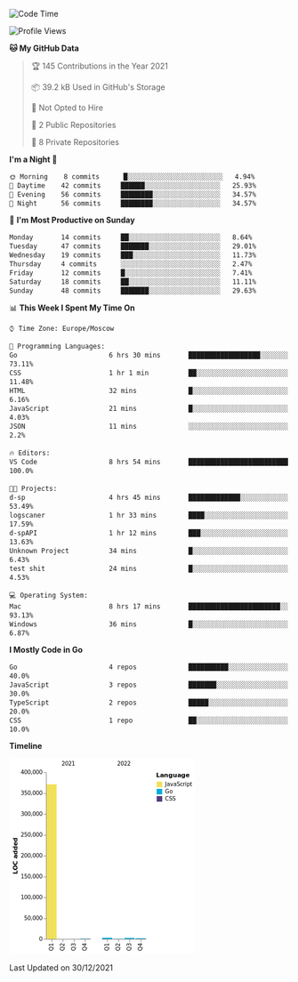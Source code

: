 <!--START_SECTION:waka-->
![Code Time](http://img.shields.io/badge/Code%20Time-77%20hrs%203%20mins-blue)

![Profile Views](http://img.shields.io/badge/Profile%20Views-0-blue)

**🐱 My GitHub Data** 

> 🏆 145 Contributions in the Year 2021
 > 
> 📦 39.2 kB Used in GitHub's Storage 
 > 
> 🚫 Not Opted to Hire
 > 
> 📜 2 Public Repositories 
 > 
> 🔑 8 Private Repositories  
 > 
**I'm a Night 🦉** 

```text
🌞 Morning    8 commits      █░░░░░░░░░░░░░░░░░░░░░░░░   4.94% 
🌆 Daytime    42 commits     ██████░░░░░░░░░░░░░░░░░░░   25.93% 
🌃 Evening    56 commits     ████████░░░░░░░░░░░░░░░░░   34.57% 
🌙 Night      56 commits     ████████░░░░░░░░░░░░░░░░░   34.57%

```
📅 **I'm Most Productive on Sunday** 

```text
Monday       14 commits     ██░░░░░░░░░░░░░░░░░░░░░░░   8.64% 
Tuesday      47 commits     ███████░░░░░░░░░░░░░░░░░░   29.01% 
Wednesday    19 commits     ███░░░░░░░░░░░░░░░░░░░░░░   11.73% 
Thursday     4 commits      ░░░░░░░░░░░░░░░░░░░░░░░░░   2.47% 
Friday       12 commits     █░░░░░░░░░░░░░░░░░░░░░░░░   7.41% 
Saturday     18 commits     ██░░░░░░░░░░░░░░░░░░░░░░░   11.11% 
Sunday       48 commits     ███████░░░░░░░░░░░░░░░░░░   29.63%

```


📊 **This Week I Spent My Time On** 

```text
⌚︎ Time Zone: Europe/Moscow

💬 Programming Languages: 
Go                       6 hrs 30 mins       ██████████████████░░░░░░░   73.11% 
CSS                      1 hr 1 min          ██░░░░░░░░░░░░░░░░░░░░░░░   11.48% 
HTML                     32 mins             █░░░░░░░░░░░░░░░░░░░░░░░░   6.16% 
JavaScript               21 mins             █░░░░░░░░░░░░░░░░░░░░░░░░   4.03% 
JSON                     11 mins             ░░░░░░░░░░░░░░░░░░░░░░░░░   2.2%

🔥 Editors: 
VS Code                  8 hrs 54 mins       █████████████████████████   100.0%

🐱‍💻 Projects: 
d-sp                     4 hrs 45 mins       █████████████░░░░░░░░░░░░   53.49% 
logscaner                1 hr 33 mins        ████░░░░░░░░░░░░░░░░░░░░░   17.59% 
d-spAPI                  1 hr 12 mins        ███░░░░░░░░░░░░░░░░░░░░░░   13.63% 
Unknown Project          34 mins             █░░░░░░░░░░░░░░░░░░░░░░░░   6.43% 
test shit                24 mins             █░░░░░░░░░░░░░░░░░░░░░░░░   4.53%

💻 Operating System: 
Mac                      8 hrs 17 mins       ███████████████████████░░   93.13% 
Windows                  36 mins             █░░░░░░░░░░░░░░░░░░░░░░░░   6.87%

```

**I Mostly Code in Go** 

```text
Go                       4 repos             ██████████░░░░░░░░░░░░░░░   40.0% 
JavaScript               3 repos             ███████░░░░░░░░░░░░░░░░░░   30.0% 
TypeScript               2 repos             █████░░░░░░░░░░░░░░░░░░░░   20.0% 
CSS                      1 repo              ██░░░░░░░░░░░░░░░░░░░░░░░   10.0%

```


**Timeline**

![Chart not found](https://raw.githubusercontent.com/jeezft/jeezft/main/charts/bar_graph.png) 


 Last Updated on 30/12/2021
<!--END_SECTION:waka-->
